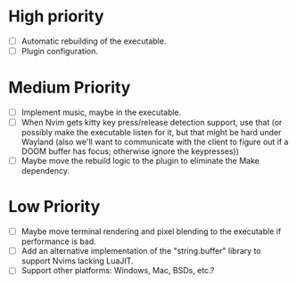 # High priority
- [ ] Automatic rebuilding of the executable.
- [ ] Plugin configuration.

# Medium Priority
- [ ] Implement music, maybe in the executable.
- [ ] When Nvim gets kitty key press/release detection support, use that (or
  possibly make the executable listen for it, but that might be hard under
  Wayland (also we'll want to communicate with the client to figure out if a
  DOOM buffer has focus; otherwise ignore the keypresses))
- [ ] Maybe move the rebuild logic to the plugin to eliminate the Make
  dependency.

# Low Priority
- [ ] Maybe move terminal rendering and pixel blending to the executable if
  performance is bad.
- [ ] Add an alternative implementation of the "string.buffer" library to
  support Nvims lacking LuaJIT.
- [ ] Support other platforms: Windows, Mac, BSDs, etc.?
